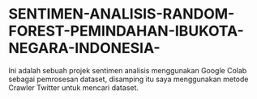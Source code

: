 # SENTIMEN-ANALISIS-RANDOM-FOREST-PEMINDAHAN-IBUKOTA-NEGARA-INDONESIA-
Ini adalah sebuah projek sentimen analisis menggunakan Google Colab sebagai pemrosesan dataset, disamping itu saya menggunakan metode Crawler Twitter untuk mencari dataset.

